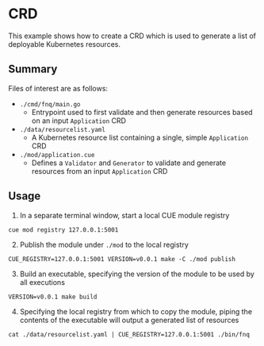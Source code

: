# CRD

This example shows how to create a CRD which is used to generate a list of
deployable Kubernetes resources.

## Summary

Files of interest are as follows:

- `./cmd/fnq/main.go`
  - Entrypoint used to first validate and then generate resources based on an
    input `Application` CRD
- `./data/resourcelist.yaml`
  - A Kubernetes resource list containing a single, simple `Application` CRD
- `./mod/application.cue`
  - Defines a `Validator` and `Generator` to validate and generate resources
    from an input `Application` CRD

## Usage

1. In a separate terminal window, start a local CUE module registry

```shell
cue mod registry 127.0.0.1:5001
````

2. Publish the module under `./mod` to the local registry

```shell
CUE_REGISTRY=127.0.0.1:5001 VERSION=v0.0.1 make -C ./mod publish
```

3. Build an executable, specifying the version of the module to be used by all
   executions

```shell
VERSION=v0.0.1 make build
```

4. Specifying the local registry from which to copy the module, piping the
   contents of the executable will output a generated list of resources

```shell
cat ./data/resourcelist.yaml | CUE_REGISTRY=127.0.0.1:5001 ./bin/fnq
```
